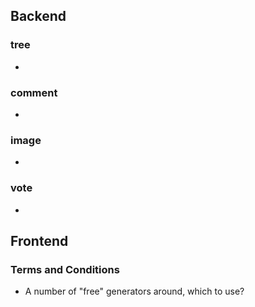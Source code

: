 ## Backend

### tree 

- 


### comment

- 

### image

- 

### vote

-



## Frontend
### Terms and Conditions
- A number of "free" generators around, which to use? 
